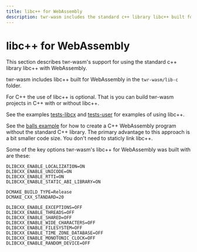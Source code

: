 ```yaml
---
title: libc++ for WebAssembly
description: twr-wasm includes the standard c++ library libc++ built for WebAssembly.
---
```


# libc++ for WebAssembly
This section describes twr-wasm's support for using the standard c++ library libc++ with WebAssembly.

twr-wasm includes libc++ built for WebAssembly in the `twr-wasm/lib-c` folder.

For C++ the use of libc++ is optional.  That is you can build twr-wasm projects in C++ with or without libc++.

See the examples [tests-libcx](../examples/examples-libcxx.md) and [tests-user](../examples/examples-overview.md) for examples of using libc++.

See the [balls example](../examples/examples-balls.md) for how to create a C++ WebAssembly program without the standard C++ library.  The primary advantage to this approach is a bit smaller code size.  You don't need to staticly link libc++.

Some of the key options twr-wasm's libc++ for WebAssembly was built with are these:

~~~
DLIBCXX_ENABLE_LOCALIZATION=ON 
DLIBCXX_ENABLE_UNICODE=ON 
DLIBCXX_ENABLE_RTTI=ON 
DLIBCXX_ENABLE_STATIC_ABI_LIBRARY=ON 

DCMAKE_BUILD_TYPE=Release		
DCMAKE_CXX_STANDARD=20 

DLIBCXX_ENABLE_EXCEPTIONS=OFF 
DLIBCXX_ENABLE_THREADS=OFF 
DLIBCXX_ENABLE_SHARED=OFF 
DLIBCXX_ENABLE_WIDE_CHARACTERS=OFF 
DLIBCXX_ENABLE_FILESYSTEM=OFF 
DLIBCXX_ENABLE_TIME_ZONE_DATABASE=OFF 
DLIBCXX_ENABLE_MONOTONIC_CLOCK=OFF 
DLIBCXX_ENABLE_RANDOM_DEVICE=OFF
~~~

